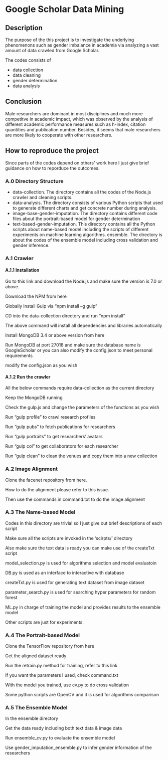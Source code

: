 # Google Scholar Data Mining

## Description

The purpose of the this project is to investigate the underlying phenomenons such as gender imbalance in academia via analyzing a vast amount of data crawled from Google Scholar. 

The codes consists of 
* data collection
* data cleaning
* gender determination
* data analysis

## Conclusion

Male researchers are dominant in most disciplines and much more competitve in academic impact, which was observed by the analysis of different academic performance measures such as h-index, citation quantities and publication number. Besides, it seems that male researchers are more likely to cooperate with other researchers.

## How to reproduce the project
Since parts of the codes depend on others' work here I just give brief guidance on how to reporduce the outcomes.

### A.0 Directory Structure

*	data-collection. The directory contains all the codes of the Node.js crawler and cleaning scripts.
*	data-analysis. The directory consists of various Python scripts that used to generate different charts and get concrete number during analysis.
*	image-base-gender-imputation. The directory contains different code files about the portrait-based model for gender determination
*	text-based-gender-imputation. This directory contains all the Python scripts about name-based model including the scripts of different experiments on machine learning algorithms.
ensemble. The directory is about the codes of the ensemble model including cross validation and gender inference.


### A.1 Crawler
#### A.1.1 Installation

Go to this link and download the Node.js and make sure the version is 7.0 or above.

Download the NPM from here

Globally Install Gulp via “npm install –g gulp”

CD into the data-collection directory and run “npm install” 

The above command will install all dependencies and libraries automatically

Install MongoDB 3.4 or above version from here 

Run MongoDB at port 27018 and make sure the database name is GoogleScholar or you can also modify the config.json to meet personal requirements

modify the config.json as you wish

#### A.1.2 Run the crawler

All the below commands require data-collection as the current directory

Keep the MongoDB running

Check the gulp.js and change the parameters of the functions as you wish

Run “gulp profile” to crawl research profiles

Run “gulp pubs” to fetch publications for researchers

Run “gulp portraits” to get researchers’ avatars

Run “gulp col” to get collaborators for each researcher

Run “gulp clean” to clean the venues and copy them into a new collection

### A.2 Image Alignment

Clone the facenet repository from here.

How to do the alignment please refer to this issue.

Then use the commands in command.txt to do the image alignment

### A.3 The Name-based Model

Codes in this directory are trivial so I just give out brief descriptions of each script

Make sure all the scripts are invoked in the ‘scirpts/’ directory

Also make sure the text data is ready you can make use of the createTxt script

model_selection.py is used for algorithms selection and model evaluatoin

DB.py is used as an interface to interactive with database

createTxt.py is used for generating text dataset from image dataset

parameter_search.py is used for searching hyper parameters for random forest

ML.py in charge of training the model and provides results to the ensemble model

Other scripts are just for experiments.

### A.4 The Portrait-based Model

Clone the TensorFlow repository from here

Get the aligned dataset ready

Run the retrain.py method for training, refer to this link

If you want the parameters I used, check command.txt

With the model you trained, use cv.py to do cross validation

Some python scripts are OpenCV and it is used for algorithms comparison

### A.5 The Ensemble Model

In the ensemble directory

Get the data ready including both text data & image data

Run ensemble_cv.py to evaluate the ensemble model

Use gender_imputation_ensemble.py to infer gender information of the researchers